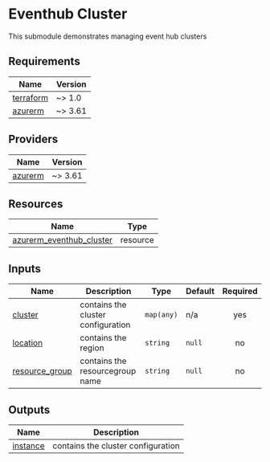 # Eventhub Cluster

This submodule demonstrates managing event hub clusters

## Requirements

| Name | Version |
|------|---------|
| <a name="requirement_terraform"></a> [terraform](#requirement\_terraform) | ~> 1.0 |
| <a name="requirement_azurerm"></a> [azurerm](#requirement\_azurerm) | ~> 3.61 |

## Providers

| Name | Version |
|------|---------|
| <a name="provider_azurerm"></a> [azurerm](#provider\_azurerm) | ~> 3.61 |

## Resources

| Name | Type |
|------|------|
| [azurerm_eventhub_cluster](https://registry.terraform.io/providers/hashicorp/azurerm/latest/docs/resources/eventhub_cluster) | resource |

## Inputs

| Name | Description | Type | Default | Required |
|------|-------------|------|---------|:--------:|
| <a name="input_cluster"></a> [cluster](#input\_cluster) | contains the cluster configuration | `map(any)` | n/a | yes |
| <a name="input_location"></a> [location](#input\_location) | contains the region | `string` | `null` | no |
| <a name="input_resource_group"></a> [resource_group](#input\_resource_group) | contains the resourcegroup name | `string` | `null` | no |

## Outputs

| Name | Description |
|------|-------------|
| <a name="output_instance"></a> [instance](#output\_instance) | contains the cluster configuration |
